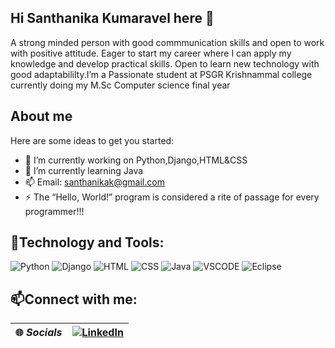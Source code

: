 ## Hi Santhanika Kumaravel here 👋

A strong minded person with good commmunication skills and open to work with positive attitude. Eager to start my career where I can apply my knowledge and  develop practical skills. Open to learn new technology with good adaptabililty.I’m a Passionate student at PSGR Krishnammal college currently doing my M.Sc Computer science final year

## About me
Here are some ideas to get you started:
- 🔭 I’m currently working on Python,Django,HTML&CSS
- 🌱 I’m currently learning  Java
- 📫 Email: santhanikak@gmail.com
- ⚡ The “Hello, World!” program is considered a rite of passage for every programmer!!!

  
## 🚀Technology and Tools:
![Python](https://img.shields.io/badge/Python-blue?style=for-the-badge&logo=Python)
![Django](https://img.shields.io/badge/Django-green?style=for-the-badge&logo=Django)
![HTML](https://img.shields.io/badge/HTML-yellow?style=for-the-badge&logo=HTML)
![CSS](https://img.shields.io/badge/CSS-orange?style=for-the-badge&logo=CSS)
![Java](https://img.shields.io/badge/Java-purple?style=for-the-badge&logo=JAVA)
![VSCODE](https://img.shields.io/badge/vscode-red?style=for-the-badge&logo=vscode)
![Eclipse](https://img.shields.io/badge/Eclipse-grey?style=for-the-badge&logo=eclipse)


## 📫Connect with me:
| 🌐 *Socials* | [![LinkedIn](https://img.shields.io/badge/LINKEDIN-CONNECT-blue?style=for-the-badge&logo=linkedin)](https://www.linkedin.com/in/santhanika-kumaravel-935994280) |
|---------------|----------------------------------------------------------------------------------------------------------------------------------|




